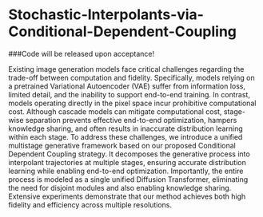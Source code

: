 # Stochastic-Interpolants-via-Conditional-Dependent-Coupling

###Code will be released upon acceptance!


Existing image generation models face critical challenges regarding the trade-off between computation and fidelity. Specifically, models relying on a pretrained Variational Autoencoder (VAE) suffer from information loss, limited detail, and the inability to support end-to-end training. In contrast, models operating directly in the pixel space incur prohibitive computational cost. Although cascade models can mitigate computational cost, stage-wise separation prevents effective end-to-end optimization, hampers knowledge sharing, and often results in inaccurate distribution learning within each stage. To address these challenges, we introduce a unified multistage generative framework based on our proposed Conditional Dependent Coupling strategy. It decomposes the generative process into interpolant trajectories at multiple stages, ensuring accurate distribution learning while enabling end-to-end optimization. Importantly, the entire process is modeled as a single unified Diffusion Transformer, eliminating the need for disjoint modules and also enabling knowledge sharing. Extensive experiments demonstrate that our method achieves both high fidelity and efficiency across multiple resolutions.
